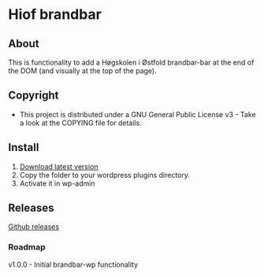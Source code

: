 # Hiof brandbar

## About

This is functionality to add a Høgskolen i Østfold brandbar-bar at the end of the DOM (and visually at the top of the page).


## Copyright

- This project is distributed under a GNU General Public License v3 - Take a look at the COPYING file for details. 

## Install

1. [Download latest version](https://github.com/hiof/brandbar-wp/)
2. Copy the folder to your wordpress plugins directory.
3. Activate it in wp-admin

## Releases

[Github releases](https://github.com/hiof/brandbar-wp/releases)

### Roadmap

v1.0.0 - Initial brandbar-wp functionality